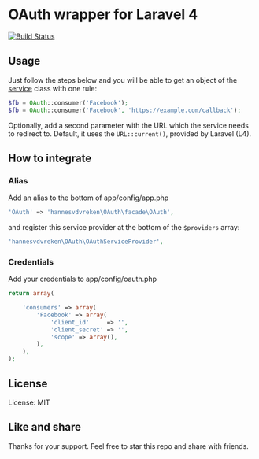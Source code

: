 # OAuth wrapper for Laravel 4
[![Build Status](https://travis-ci.org/hannesvdvreken/laravel-oauth.png?branch=master)](https://travis-ci.org/hannesvdvreken/laravel-oauth)

## Usage

Just follow the steps below and you will be able to get an object of the [service](https://github.com/Lusitanian/PHPoAuthLib/tree/master/src/OAuth/OAuth2/Service) class with one rule:

```php
$fb = OAuth::consumer('Facebook');
$fb = OAuth::consumer('Facebook', 'https://example.com/callback');
```

Optionally, add a second parameter with the URL which the service needs to redirect to. Default, it uses the `URL::current()`, provided by Laravel (L4).

## How to integrate

### Alias

Add an alias to the bottom of app/config/app.php

```php
'OAuth' => 'hannesvdvreken\OAuth\facade\OAuth',
```

and register this service provider at the bottom of the `$providers` array:

```php
'hannesvdvreken\OAuth\OAuthServiceProvider',
```

### Credentials

Add your credentials to app/config/oauth.php

```php
return array(

    'consumers' => array(
        'Facebook' => array(
            'client_id'     => '',
            'client_secret' => '',
            'scope' => array(),
        ),
    ),
);
```

## License
License: MIT

## Like and share
Thanks for your support. Feel free to star this repo and share with friends.